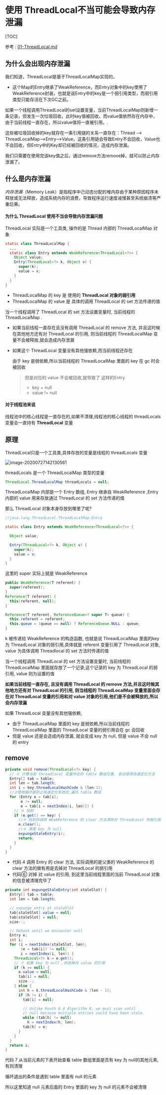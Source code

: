 # 使用 ThreadLocal不当可能会导致内存泄漏

[TOC]

参考 : [01-ThreadLocal.md](../13-ThreadLocal/01-ThreadLocal.md) 

## 为什么会出现内存泄漏

我们知道，ThreadLocal是基于ThreadLocalMap实现的，

- 这个Map的Entry继承了WeakReference，而Entry对象中的key使用了WeakReference封装，也就是说Entry中的key是一个弱引用类型，而弱引用类型只能存活在下次GC之前。

如果一个线程调用ThreadLocal的set设置变量，当前ThreadLocalMap则新增一条记录，但发生一次垃圾回收，此时key值被回收，而value值依然存在内存中，由于当前线程一直存在，所以value值将一直被引用。.

这些被垃圾回收掉的key就存在一条引用链的关系一直存在：Thread --> ThreadLocalMap-->Entry-->Value，这条引用链会导致Entry不会回收，Value也不会回收，但Entry中的Key却已经被回收的情况，造成内存泄漏。

我们只需要在使用完该key值之后，通过remove方法remove掉，就可以防止内存泄漏了。

## 什么是内存泄漏

*内存泄漏*（Memory Leak）是指程序中己动态分配的堆内存由于某种原因程序未释放或无法释放，造成系统内存的浪费，导致程序运行速度减慢甚至系统崩溃等严重后果。

#### 为什么 ThreadLocal 使用不当会导致内存泄漏问题

ThreadLocal 实际是一个工具类, 操作的是 Thread 内部的 ThreadLocalMap 对象

```java
static class ThreadLocalMap {
  ...
  static class Entry extends WeakReference<ThreadLocal<?>> {
    Object value;
    Entry(ThreadLocal<?> k, Object v) {
      super(k);
      value = v;
    }
  }
}
```

- ThreadLocalMap 的 key 是 使用的 **ThreadLocal 对象的弱引用** 
- ThreadLocalMap 的 value 是 具体的调用 ThreadLocal 的 set 方法传递的值

当一个线程调用了 ThreadLocal 的 set 方法设置变量时, 当前线程的 ThreadLocalMap .

- 如果当前线程一直存在且没有调用 ThreadLocal 的 remove 方法, 并且这时候在其他地方还有对 ThreadLocal 的引用, 则当前线程的 ThreadLocalMap 变量不会被释放,就会造成内存泄漏

- 如果这个 ThreadLocal 变量没有其他强依赖,而当前线程还存在

  由于 key 是弱依赖,所以当前线程的 ThreadLocalMap 里面的 key 在 gc 时会被回收
  
  > 但是对应的 value 不会被回收,就导致了 这样的Entry 
  >
  > - key = null
  >- value != null

#### 对于线程池来说

线程池中的核心线程是一直存在的,如果不清理,线程池的核心线程的 threadLocals 变量会一直持有 **ThreadLocal** 变量

## 原理

ThreadLocal只是一个工具类,具体存放的变量是线程的 threadLocals 变量

![image-20200727142130561](../../../assets/image-20200727142130561.png)

threadLocals 是一个 ThreadLocalMap 类型的变量

```java
ThreadLocal.ThreadLocalMap threadLocals = null;
```

ThreadLocalMap 内部是一个 Entry 数组, Entry 继承自 WeakReference ,Entry 内部的 value 用来存放通过 ThreadLocal 的 set 方法传递的值

那么 ThreadLocal 对象本身存放到哪里了呢?

```java
//java.lang.ThreadLocal.ThreadLocalMap.Entry

static class Entry extends WeakReference<ThreadLocal<?>> {
 
  Object value;

  Entry(ThreadLocal<?> k, Object v) {
    super(k);
    value = v;
  }
}
```

这里的 super 实际上就是 WeakReference

```java
public WeakReference(T referent) {
  super(referent);
}   
Reference(T referent) {
  this(referent, null);
}   

Reference(T referent, ReferenceQueue<? super T> queue) {
  this.referent = referent;
  this.queue = (queue == null) ? ReferenceQueue.NULL : queue;
}
```

k 被传递给 WeakReference 的构造函数, 也就是说 ThreadLocalMap 里面的key 为 ThreadLocal 对象的弱引用,具体就是 referent 变量引用了 ThreadLocal 对象, value 为具体调用 Threadlocal 的 set 方法时传递的值

当一个线程调用 ThreadLocal 的 set 方法设置变量时, 当前线程的 ThreadLocalMap 里面就存放了一个记录,这个记录的 key 为 ThreadLocal 的弱引用, value 则为设置的值

**如果当前线程一直存在, 且没有调用 ThreadLocal 的 remove 方法,并且这时候其他地方还有对 ThreadLocal 的引用, 则当线程的 ThreadLocalMap 变量里面会存在对 ThreadLocal 变量的引用和对 value 对象的引用,他们是不会被释放的,所以会内存泄漏**

如果 ThreadLocal 变量没有其他强依赖, 

- 由于 ThreadLocalMap 里面的 key 是弱依赖,所以当前线程的 ThreadLocalMap 里面的 ThreadLocal 变量的弱引用会在 gc 会回收
- 但是 value 还是会造成内存泄漏, 就会变成 key 为 null, 但是 value 不会 null 的 entry

## remove

```java
private void remove(ThreadLocal<?> key) {
  // ① 计算当前 threadlocal 变量所在的 table 数组位置, 尝试使用快速定位方法
  Entry[] tab = table;
  int len = tab.length;
  int i = key.threadLocalHashCode & (len-1);
  //②使用循环是防止快速定位失效后,遍历 table 数组
  for (Entry e = tab[i];
       e != null;
       e = tab[i = nextIndex(i, len)]) {
    // ③ 找到
    if (e.get() == key) {
      //④ 找到则调用 WeakReference 的 clear 方法清除对 ThreadLocal 的弱引用
      e.clear();
      //⑤ 清理 key 为 null
      expungeStaleEntry(i);
      return;
    }
  }
}
```

- 代码 4 调用 Entry 的 clear 方法, 实际调用的是父类的 WeakReference 的 clear 方法的做有用是去掉对 ThreadLocal 的弱引用
- 代码⑥ 对掉 对 value 的引用, 到这里当前线程里面的当前 ThreadLocal 对象的信息被清理完毕了

```java
private int expungeStaleEntry(int staleSlot) {
  Entry[] tab = table;
  int len = tab.length;

  // expunge entry at staleSlot
  tab[staleSlot].value = null;
  tab[staleSlot] = null;
  size--;

  // Rehash until we encounter null
  Entry e;
  int i;
  for (i = nextIndex(staleSlot, len);
       (e = tab[i]) != null;
       i = nextIndex(i, len)) {
    ThreadLocal<?> k = e.get();
    // ⑦ 如果 key 为 null ,则去掉对 value 的引用
    if (k == null) {
      e.value = null;
      tab[i] = null;
      size--;
    } else {
      int h = k.threadLocalHashCode & (len - 1);
      if (h != i) {
        tab[i] = null;

        // Unlike Knuth 6.4 Algorithm R, we must scan until
        // null because multiple entries could have been stale.
        while (tab[h] != null)
          h = nextIndex(h, len);
        tab[h] = e;
      }
    }
  }
  return i;
}
```

代码 7 从当前元素的下表开始查看 table 数组里面是否有 key 为 null的其他元素,有则清理

循环退出的条件是遇到 table 里面有 null 的元素

所以这里知道 null 元素后面的 Entry 里面的 key 为 null 的元素不会被清理

```

```

